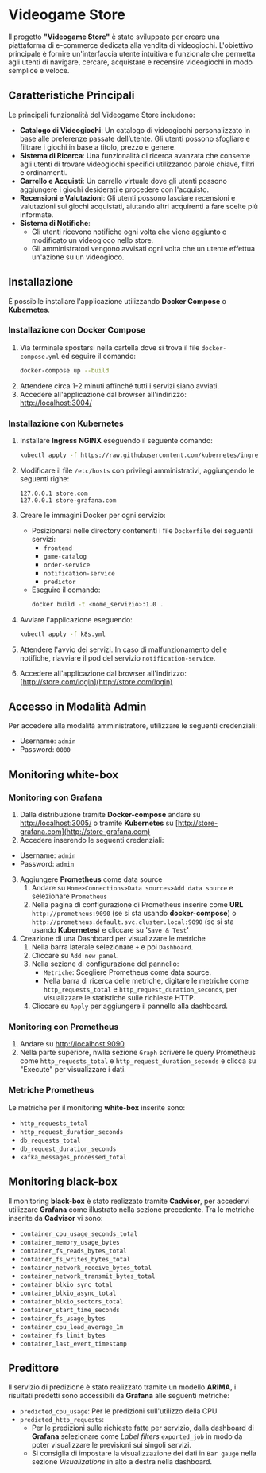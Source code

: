 # Videogame Store

Il progetto **"Videogame Store"** è stato sviluppato per creare una piattaforma di e-commerce dedicata alla vendita di videogiochi. L'obiettivo principale è fornire un'interfaccia utente intuitiva e funzionale che permetta agli utenti di navigare, cercare, acquistare e recensire videogiochi in modo semplice e veloce.

## Caratteristiche Principali

Le principali funzionalità del Videogame Store includono:

- **Catalogo di Videogiochi**: Un catalogo di videogiochi personalizzato in base alle preferenze passate dell’utente. Gli utenti possono sfogliare e filtrare i giochi in base a titolo, prezzo e genere.
- **Sistema di Ricerca**: Una funzionalità di ricerca avanzata che consente agli utenti di trovare videogiochi specifici utilizzando parole chiave, filtri e ordinamenti.
- **Carrello e Acquisti**: Un carrello virtuale dove gli utenti possono aggiungere i giochi 
desiderati e procedere con l'acquisto. 
- **Recensioni e Valutazioni**: Gli utenti possono lasciare recensioni e valutazioni sui giochi acquistati, aiutando altri acquirenti a fare scelte più informate.
- **Sistema di Notifiche**: 
  - Gli utenti ricevono notifiche ogni volta che viene aggiunto o modificato un videogioco nello store.
  - Gli amministratori vengono avvisati ogni volta che un utente effettua un'azione su un videogioco.

## Installazione

È possibile installare l'applicazione utilizzando **Docker Compose** o **Kubernetes**.

### Installazione con Docker Compose

1. Via terminale spostarsi nella cartella dove si trova il file `docker-compose.yml` ed seguire il comando:
   ```bash
   docker-compose up --build
   ```
2. Attendere circa 1-2 minuti affinché tutti i servizi siano avviati.
3. Accedere all'applicazione dal browser all'indirizzo: [http://localhost:3004/](http://localhost:3004/)

### Installazione con Kubernetes

1. Installare **Ingress NGINX** eseguendo il seguente comando:
   ```bash
   kubectl apply -f https://raw.githubusercontent.com/kubernetes/ingress-nginx/main/deploy/static/provider/cloud/deploy.yaml
    ```
2. Modificare il file `/etc/hosts` con privilegi amministrativi, aggiungendo le seguenti righe:
    ```
    127.0.0.1 store.com
    127.0.0.1 store-grafana.com
   ```
3. Creare le immagini Docker per ogni servizio:
   - Posizionarsi nelle directory contenenti i file `Dockerfile` dei seguenti servizi:
     - `frontend`
     - `game-catalog`
     - `order-service`
     - `notification-service`
     - `predictor`
   - Eseguire il comando:
     ```bash
     docker build -t <nome_servizio>:1.0 .
     ```
4. Avviare l'applicazione eseguendo:
    ```bash
    kubectl apply -f k8s.yml
    ```
5. Attendere l'avvio dei servizi. In caso di malfunzionamento delle notifiche, riavviare il pod del servizio `notification-service`.

6. Accedere all'applicazione dal browser all'indirizzo: [http://store.com/login](http://store.com/login)

## Accesso in Modalità Admin
Per accedere alla modalità amministratore, utilizzare le seguenti credenziali:
- Username: `admin`
- Password: `0000`

## Monitoring white-box
### Monitoring con **Grafana**
1. Dalla distribuzione tramite **Docker-compose** andare su [http://localhost:3005/](http://localhost:3005/) o tramite **Kubernetes** su [http://store-grafana.com](http://store-grafana.com)
2. Accedere inserendo le seguenti credenziali:
- Username: `admin`
- Password: `admin`
3. Aggiungere **Prometheus** come data source
   1. Andare su `Home>Connections>Data sources>Add data source` e selezionare `Prometheus`
   2. Nella pagina di configurazione di Prometheus inserire come **URL** `http://prometheus:9090` (se si sta usando **docker-compose**) o `http://prometheus.default.svc.cluster.local:9090` (se si sta usando **Kubernetes**) e cliccare su '`Save & Test`'
4. Creazione di una Dashboard per visualizzare le metriche
   1. Nella barra laterale selezionare `+` e poi `Dashboard`.
   2. Cliccare su `Add new panel`.
   3. Nella sezione di configurazione del pannello:
      - `Metriche`: Scegliere Prometheus come data source.
      - Nella barra di ricerca delle metriche, digitare le metriche come `http_requests_total` e `http_request_duration_seconds`, per visualizzare le statistiche sulle richieste HTTP.
   4. Cliccare su `Apply` per aggiungere il pannello alla dashboard.

### Monitoring con **Prometheus**
1. Andare su [http://localhost:9090](http://localhost:9090).
2. Nella parte superiore, nwlla sezione `Graph` scrivere le query Prometheus come `http_requests_total` e `http_request_duration_seconds` e clicca su "Execute" per visualizzare i dati.

### Metriche **Prometheus**
Le metriche per il monitoring **white-box** inserite sono:
  - `http_requests_total`
  - `http_request_duration_seconds`
  - `db_requests_total`
  - `db_request_duration_seconds`
  - `kafka_messages_processed_total`

## Monitoring black-box
Il monitoring **black-box** è stato realizzato tramite **Cadvisor**, per accedervi utilizzare **Grafana** come illustrato nella sezione precedente.
Tra le metriche inserite da **Cadvisor** vi sono:
  - `container_cpu_usage_seconds_total`
  - `container_memory_usage_bytes`
  - `container_fs_reads_bytes_total` 
  - `container_fs_writes_bytes_total`
  - `container_network_receive_bytes_total`
  - `container_network_transmit_bytes_total`
  - `container_blkio_sync_total`
  - `container_blkio_async_total`
  - `container_blkio_sectors_total`
  - `container_start_time_seconds`
  - `container_fs_usage_bytes`
  - `container_cpu_load_average_1m`
  - `container_fs_limit_bytes`
  - `container_last_event_timestamp`

## Predittore
Il servizio di predizione è stato realizzato tramite un modello **ARIMA**, i risultati predetti sono accessibili da **Grafana** alle seguenti metriche:
  - `predicted_cpu_usage`: Per le predizioni sull'utilizzo della CPU
  - `predicted_http_requests`: 
    - Per le predizioni sulle richieste fatte per servizio, dalla dashboard di **Grafana** selezionare come _Label filters_ `exported_job` in modo da poter visualizzare le previsioni sui singoli servizi.
    - Si consiglia di impostare la visualizzazione dei dati in `Bar gauge` nella sezione _Visualizations_ in alto a destra nella dashboard.